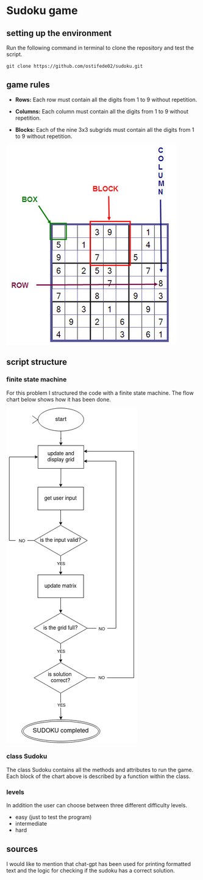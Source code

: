 # Sudoku game
## setting up the environment
Run the following command in terminal to clone the repository and test the script.
~~~
git clone https://github.com/ostifede02/sudoku.git
~~~


## game rules
+ **Rows:** Each row must contain all the digits from 1 to 9 without repetition.

+ **Columns:** Each column must contain all the digits from 1 to 9 without repetition.

+ **Blocks:** Each of the nine 3x3 subgrids must contain all the digits from 1 to 9 without repetition.

![Sudoku Rules](utils/images/sudoku_rules.jpg)


## script structure
### finite state machine
For this problem I structured the code with a finite state machine. The flow chart below shows how it has been done.

![Sudoku Rules](utils/images/flow_chart.png)

### class Sudoku
The class Sudoku contains all the methods and attributes to run the game. Each block of the chart above is described by a function within the class.

### levels
In addition the user can choose between three different difficulty levels.
+ easy (just to test the program)
+ intermediate
+ hard


## sources
I would like to mention that chat-gpt has been used for printing formatted text and the logic for checking if the sudoku has a correct solution.
